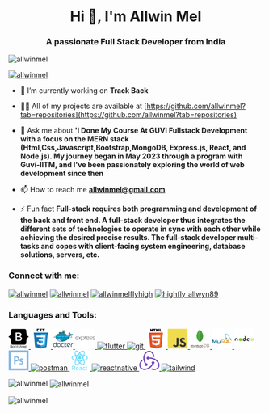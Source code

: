<h1 align="center">Hi 👋, I'm Allwin Mel</h1>
<h3 align="center">A passionate Full Stack Developer from India</h3>

<p align="left"> <img src="https://komarev.com/ghpvc/?username=allwinmel&label=Profile%20views&color=0e75b6&style=flat" alt="allwinmel" /> </p>

<p align="left"> <a href="https://twitter.com/AllwinmelAn" target="blank"><img src="https://img.shields.io/twitter/follow/allwinmel?logo=twitter&style=for-the-badge" alt="allwinmel" /></a> </p>

- 🔭 I’m currently working on **Track Back**

- 👨‍💻 All of my projects are available at [https://github.com/allwinmel?tab=repositories](https://github.com/allwinmel?tab=repositories)

- 💬 Ask me about **'I Done My Course At GUVI Fullstack Development with a focus on the MERN stack (Html,Css,Javascript,Bootstrap,MongoDB, Express.js, React, and Node.js). My journey began in May 2023 through a program with Guvi-IITM, and I've been passionately exploring the world of web development since then**

- 📫 How to reach me **allwinmel@gmail.com**

- ⚡ Fun fact **Full-stack requires both programming and development of the back and front end. A full-stack developer thus integrates the different sets of technologies to operate in sync with each other while achieving the desired precise results. The full-stack developer multi-tasks and copes with client-facing system engineering, database solutions, servers, etc.**

<h3 align="left">Connect with me:</h3>
<p align="left">
<a href="https://twitter.com/allwinmelan" target="blank"><img align="center" src="https://raw.githubusercontent.com/rahuldkjain/github-profile-readme-generator/master/src/images/icons/Social/twitter.svg" alt="allwinmel" height="30" width="40" /></a>
<a href="https://in.linkedin.com/in/allwin-mel-25907a127" target="blank"><img align="center" src="https://raw.githubusercontent.com/rahuldkjain/github-profile-readme-generator/master/src/images/icons/Social/linked-in-alt.svg" alt="allwinmel" height="30" width="40" /></a>
<a href="https://fb.com/allwinmelflyhigh" target="blank"><img align="center" src="https://raw.githubusercontent.com/rahuldkjain/github-profile-readme-generator/master/src/images/icons/Social/facebook.svg" alt="allwinmelflyhigh" height="30" width="40" /></a>
<a href="https://instagram.com/highfly_allwyn89" target="blank"><img align="center" src="https://raw.githubusercontent.com/rahuldkjain/github-profile-readme-generator/master/src/images/icons/Social/instagram.svg" alt="highfly_allwyn89" height="30" width="40" /></a>
</p>

<h3 align="left">Languages and Tools:</h3>
<p align="left"> <a href="https://getbootstrap.com" target="_blank" rel="noreferrer"> <img src="https://raw.githubusercontent.com/devicons/devicon/master/icons/bootstrap/bootstrap-plain-wordmark.svg" alt="bootstrap" width="40" height="40"/> </a> <a href="https://www.w3schools.com/css/" target="_blank" rel="noreferrer"> <img src="https://raw.githubusercontent.com/devicons/devicon/master/icons/css3/css3-original-wordmark.svg" alt="css3" width="40" height="40"/> </a> <a href="https://www.docker.com/" target="_blank" rel="noreferrer"> <img src="https://raw.githubusercontent.com/devicons/devicon/master/icons/docker/docker-original-wordmark.svg" alt="docker" width="40" height="40"/> </a> <a href="https://expressjs.com" target="_blank" rel="noreferrer"> <img src="https://raw.githubusercontent.com/devicons/devicon/master/icons/express/express-original-wordmark.svg" alt="express" width="40" height="40"/> </a> <a href="https://flutter.dev" target="_blank" rel="noreferrer"> <img src="https://www.vectorlogo.zone/logos/flutterio/flutterio-icon.svg" alt="flutter" width="40" height="40"/> </a> <a href="https://git-scm.com/" target="_blank" rel="noreferrer"> <img src="https://www.vectorlogo.zone/logos/git-scm/git-scm-icon.svg" alt="git" width="40" height="40"/> </a> <a href="https://www.w3.org/html/" target="_blank" rel="noreferrer"> <img src="https://raw.githubusercontent.com/devicons/devicon/master/icons/html5/html5-original-wordmark.svg" alt="html5" width="40" height="40"/> </a> <a href="https://developer.mozilla.org/en-US/docs/Web/JavaScript" target="_blank" rel="noreferrer"> <img src="https://raw.githubusercontent.com/devicons/devicon/master/icons/javascript/javascript-original.svg" alt="javascript" width="40" height="40"/> </a> <a href="https://www.mongodb.com/" target="_blank" rel="noreferrer"> <img src="https://raw.githubusercontent.com/devicons/devicon/master/icons/mongodb/mongodb-original-wordmark.svg" alt="mongodb" width="40" height="40"/> </a> <a href="https://www.mysql.com/" target="_blank" rel="noreferrer"> <img src="https://raw.githubusercontent.com/devicons/devicon/master/icons/mysql/mysql-original-wordmark.svg" alt="mysql" width="40" height="40"/> </a> <a href="https://nodejs.org" target="_blank" rel="noreferrer"> <img src="https://raw.githubusercontent.com/devicons/devicon/master/icons/nodejs/nodejs-original-wordmark.svg" alt="nodejs" width="40" height="40"/> </a> <a href="https://www.photoshop.com/en" target="_blank" rel="noreferrer"> <img src="https://raw.githubusercontent.com/devicons/devicon/master/icons/photoshop/photoshop-line.svg" alt="photoshop" width="40" height="40"/> </a> <a href="https://postman.com" target="_blank" rel="noreferrer"> <img src="https://www.vectorlogo.zone/logos/getpostman/getpostman-icon.svg" alt="postman" width="40" height="40"/> </a> <a href="https://reactjs.org/" target="_blank" rel="noreferrer"> <img src="https://raw.githubusercontent.com/devicons/devicon/master/icons/react/react-original-wordmark.svg" alt="react" width="40" height="40"/> </a> <a href="https://reactnative.dev/" target="_blank" rel="noreferrer"> <img src="https://reactnative.dev/img/header_logo.svg" alt="reactnative" width="40" height="40"/> </a> <a href="https://redux.js.org" target="_blank" rel="noreferrer"> <img src="https://raw.githubusercontent.com/devicons/devicon/master/icons/redux/redux-original.svg" alt="redux" width="40" height="40"/> </a> <a href="https://tailwindcss.com/" target="_blank" rel="noreferrer"> <img src="https://www.vectorlogo.zone/logos/tailwindcss/tailwindcss-icon.svg" alt="tailwind" width="40" height="40"/> </a> </p>

<p><img align="left" src="https://github-readme-stats.vercel.app/api/top-langs?username=allwinmel&show_icons=true&locale=en&layout=compact" alt="allwinmel" /></p>

<p>&nbsp;<img align="center" src="https://github-readme-stats.vercel.app/api?username=allwinmel&show_icons=true&locale=en" alt="allwinmel" /></p>

<p><img align="center" src="https://github-readme-streak-stats.herokuapp.com/?user=allwinmel&" alt="allwinmel" /></p>

